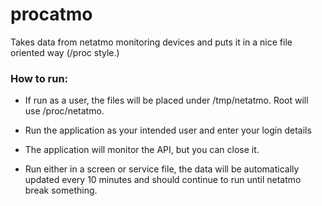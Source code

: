 # procatmo
Takes data from netatmo monitoring devices and puts it in a nice file oriented way (/proc style.)

### How to run:

* If run as a user, the files will be placed under /tmp/netatmo. Root will use /proc/netatmo.
* Run the application as your intended user and enter your login details
* The application will monitor the API, but you can close it.

* Run either in a screen or service file, the data will be automatically updated every 10 minutes and should continue to run until netatmo break something.
